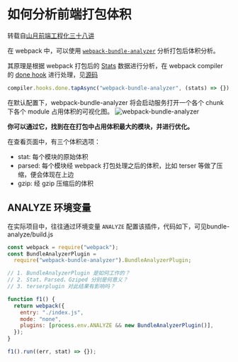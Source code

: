 # 如何分析前端打包体积

转载自[山月前端工程化三十八讲](https://q.shanyue.tech/engineering/)

在 webpack 中，可以使用 [`webpack-bundle-analyzer`](https://github.com/webpack-contrib/webpack-bundle-analyzer) 分析打包后体积分析。

其原理是根据 webpack 打包后的 [Stats](https://webpack.js.org/api/stats/#root) 数据进行分析，在 webpack compiler 的 [done hook](https://webpack.js.org/api/compiler-hooks/#done) 进行处理，见[源码](https://github.com/webpack-contrib/webpack-bundle-analyzer/blob/master/src/BundleAnalyzerPlugin.js#L75)

```js
compiler.hooks.done.tapAsync("webpack-bundle-analyzer", (stats) => {});
```

在默认配置下，webpack-bundle-analyzer 将会启动服务打开一个各个 chunk 下各个 module 占用体积的可视化图。
![webpack-bundle-analyzer](https://p9-juejin.byteimg.com/tos-cn-i-k3u1fbpfcp/538692bbcc8d485b893ebeac02cc90a5~tplv-k3u1fbpfcp-watermark.image?)

**你可以通过它，找到在在打包中占用体积最大的模块，并进行优化。**

在查看页面中，有三个体积选项：

- stat: 每个模块的原始体积
- parsed: 每个模块经 webpack 打包处理之后的体积，比如 terser 等做了压缩，便会体现在上边
- gzip: 经 gzip 压缩后的体积

## ANALYZE 环境变量

在实际项目中，往往通过环境变量 `ANALYZE` 配置该插件，代码如下，可见bundle-analyze/build.js

```js
const webpack = require("webpack");
const BundleAnalyzerPlugin =
  require("webpack-bundle-analyzer").BundleAnalyzerPlugin;

// 1. BundleAnalyzerPlugin 是如何工作的？
// 2. Stat、Parsed、Gziped 分别是何意义？
// 3. terserplugin 对此结果有影响吗？

function f1() {
  return webpack({
    entry: "./index.js",
    mode: "none",
    plugins: [process.env.ANALYZE && new BundleAnalyzerPlugin()],
  });
}

f1().run((err, stat) => {});
```
